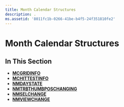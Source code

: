 ```yaml
---
title: Month Calendar Structures
description: .
ms.assetid: '8011fc1b-0266-41be-b4f5-24f351810fe2'
---
```


# Month Calendar Structures

## In This Section

-   [**MCGRIDINFO**](mcgridinfo.md)
-   [**MCHITTESTINFO**](mchittestinfo.md)
-   [**NMDAYSTATE**](nmdaystate.md)
-   [**NMTRBTHUMBPOSCHANGING**](nmtrbthumbposchanging.md)
-   [**NMSELCHANGE**](nmselchange.md)
-   [**NMVIEWCHANGE**](nmviewchange.md)

 

 




